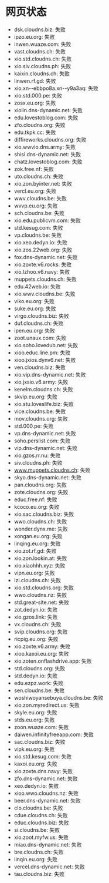# 网页状态
- dsk.cloudns.biz: 失败
- ipzo.eu.org: 失败
- inwen.wuaze.com: 失败
- vast.cloudns.ch: 失败
- xio.std.cloudns.ch: 失败
- xio.siv.cloudns.ph: 失败
- kaixin.cloudns.ch: 失败
- linwen.rf.gd: 失败
- xio.xn--ebbpo8a.xn--y9a3aq: 失败
- xio.std.000.pe: 失败
- zosx.eu.org: 失败
- xiolin.dns-dynamic.net: 失败
- edu.lovestoblog.com: 失败
- zfo.cloudns.org: 失败
- edu.tkpk.cc: 失败
- diffireworks.cloudns.org: 失败
- xio.wwvio.dns.army: 失败
- shisi.dns-dynamic.net: 失败
- chatz.lovestoblog.com: 失败
- zok.free.nf: 失败
- uto.cloudns.ch: 失败
- xio.zon.byinter.net: 失败
- vercl.eu.org: 失败
- wwv.cloudns.be: 失败
- wvvp.eu.org: 失败
- sch.cloudns.be: 失败
- xio.edu.publicvm.com: 失败
- std.kesug.com: 失败
- vp.cloudns.be: 失败
- xio.xeo.dedyn.io: 失败
- xio.zos.22web.org: 失败
- fox.dns-dynamic.net: 失败
- xio.zoxte.v6.rocks: 失败
- xio.lzhoo.v6.navy: 失败
- muppets.cloudns.ch: 失败
- edu.42web.io: 失败
- xio.wwv.cloudns.be: 失败
- viko.eu.org: 失败
- suke.eu.org: 失败
- virgo.cloudns.biz: 失败
- duf.cloudns.ch: 失败
- ipen.eu.org: 失败
- zoot.unaux.com: 失败
- xio.soho.lovedub.net: 失败
- xioo.educ.line.pm: 失败
- xioo.jxios.dynv6.net: 失败
- ven.cloudns.biz: 失败
- xio.vip.dns-dynamic.net: 失败
- xio.jxsio.v6.army: 失败
- kenelm.cloudns.ch: 失败
- skvip.eu.org: 失败
- xio.stu.loveslife.biz: 失败
- vice.cloudns.be: 失败
- mov.cloudns.org: 失败
- std.000.pe: 失败
- vp.dns-dynamic.net: 失败
- soho.perslist.com: 失败
- vip.dns-dynamic.net: 失败
- xio.gzos.rr.nu: 失败
- siv.cloudns.ph: 失败
- www.muppets.cloudns.ch: 失败
- skyo.dns-dynamic.net: 失败
- pan.cloudns.org: 失败
- zote.cloudns.org: 失败
- educ.free.nf: 失败
- kcoco.eu.org: 失败
- xio.sac.cloudns.biz: 失败
- wwo.cloudns.ch: 失败
- wonder.dynx.me: 失败
- xongan.eu.org: 失败
- linqing.eu.org: 失败
- xio.zot.rf.gd: 失败
- xio.zon.lookin.at: 失败
- xio.xiaohhh.xyz: 失败
- vipn.eu.org: 失败
- lzi.cloudns.ch: 失败
- xio.std.cloudns.org: 失败
- wwo.cloudns.nz: 失败
- std.great-site.net: 失败
- zot.dedyn.io: 失败
- xio.gzos.link: 失败
- vx.cloudns.ch: 失败
- svip.cloudns.org: 失败
- ricpig.eu.org: 失败
- xio.zoxte.v6.army: 失败
- xioo.kaxoi.eu.org: 失败
- xio.zoten.onflashdrive.app: 失败
- std.cloudns.org: 失败
- std.dedyn.io: 失败
- edu.ezpz.work: 失败
- sen.cloudns.be: 失败
- woshiwoyansebuya.cloudns.be: 失败
- xio.zon.myredirect.us: 失败
- skyle.eu.org: 失败
- stds.eu.org: 失败
- zoon.wuaze.com: 失败
- daiwen.infinityfreeapp.com: 失败
- sac.cloudns.biz: 失败
- vipk.eu.org: 失败
- xio.std.kesug.com: 失败
- kaxoi.eu.org: 失败
- xio.zoxte.dns.navy: 失败
- zfo.dns-dynamic.net: 失败
- xeo.dedyn.io: 失败
- xioo.wwo.cloudns.nz: 失败
- beer.dns-dynamic.net: 失败
- clo.cloudns.be: 失败
- cdue.cloudns.ch: 失败
- educ.cloudns.biz: 失败
- si.cloudns.be: 失败
- xio.zoot.myfw.us: 失败
- miao.dns-dynamic.net: 失败
- bre.cloudns.ch: 失败
- linqin.eu.org: 失败
- vercel.dns-dynamic.net: 失败
- tau.cloudns.biz: 失败

